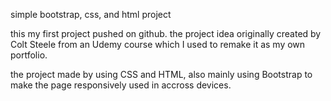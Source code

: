 simple bootstrap, css, and html project

this my first project pushed on github. the project idea originally created by Colt Steele from an Udemy course which I used to remake it as my own portfolio.

the project made by using CSS and HTML, also mainly using Bootstrap to make the page responsively used in accross devices.
